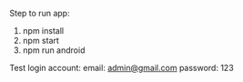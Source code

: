 Step to run app:

1. npm install
2. npm start
3. npm run android

Test login account:
   email: admin@gmail.com
   password: 123
